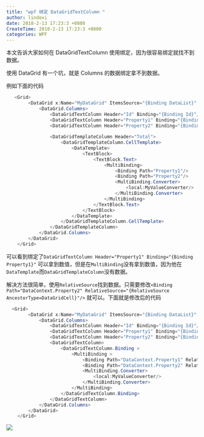 ```yaml
---
title: "wpf 绑定 DataGridTextColumn "
author: lindexi
date: 2018-2-13 17:23:3 +0800
CreateTime: 2018-2-13 17:23:3 +0800
categories: WPF
---
```


本文告诉大家如何在 DataGridTextColumn 使用绑定，因为很容易绑定就找不到数据。

<!--more-->



<!-- csdn -->

使用 DataGrid 有一个坑，就是 Columns 的数据绑定拿不到数据。

例如下面的代码

```csharp
   <Grid>
        <DataGrid x:Name="MyDataGrid" ItemsSource="{Binding DataList}" AutoGenerateColumns="False">
            <DataGrid.Columns>
                <DataGridTextColumn Header="Id" Binding="{Binding Id}"/>
                <DataGridTextColumn Header="Property1" Binding="{Binding Property1}"/>
                <DataGridTextColumn Header="Property2" Binding="{Binding Property2}"/>
          
                <DataGridTemplateColumn Header="Total">
                    <DataGridTemplateColumn.CellTemplate>
                        <DataTemplate>
                            <TextBlock>
                                <TextBlock.Text>
                                    <MultiBinding>
                                        <Binding Path="Property1"/>
                                        <Binding Path="Property2"/>
                                        <MultiBinding.Converter>
                                            <local:MyValueConverter/>
                                        </MultiBinding.Converter>
                                    </MultiBinding>
                                </TextBlock.Text>
                            </TextBlock>
                        </DataTemplate>
                    </DataGridTemplateColumn.CellTemplate>
                </DataGridTemplateColumn>
            </DataGrid.Columns>
        </DataGrid>
    </Grid>
```

可以看到绑定了`DataGridTextColumn Header="Property1" Binding="{Binding Property1}"` 可以拿到数值，但是在`MultiBinding`没有拿到数值，因为他在`DataTemplate`而`DataGridTemplateColumn`没有数据。

解决方法很简单，使用`RelativeSource`找到数据。只需要修改`<Binding Path="DataContext.Property2" RelativeSource="{RelativeSource AncestorType=DataGridCell}"/>` 就可以。下面就是修改后的代码

```csharp
  <Grid>
        <DataGrid x:Name="MyDataGrid" ItemsSource="{Binding DataList}" AutoGenerateColumns="False">
            <DataGrid.Columns>
                <DataGridTextColumn Header="Id" Binding="{Binding Id}"/>
                <DataGridTextColumn Header="Property1" Binding="{Binding Property1}"/>
                <DataGridTextColumn Header="Property2" Binding="{Binding Property2}"/>
                <DataGridTextColumn>
                    <DataGridTextColumn.Binding >
                        <MultiBinding >
                            <Binding Path="DataContext.Property1" RelativeSource="{RelativeSource AncestorType=DataGridCell}"/>
                            <Binding Path="DataContext.Property2" RelativeSource="{RelativeSource AncestorType=DataGridCell}"/>
                            <MultiBinding.Converter>
                                <local:MyValueConverter/>
                            </MultiBinding.Converter>
                        </MultiBinding>
                    </DataGridTextColumn.Binding>
                </DataGridTextColumn>
            </DataGrid.Columns>
        </DataGrid>
    </Grid>
```

![](http://7xqpl8.com1.z0.glb.clouddn.com/34fdad35-5dfe-a75b-2b4b-8c5e313038e2%2F20171019115957.jpg)

